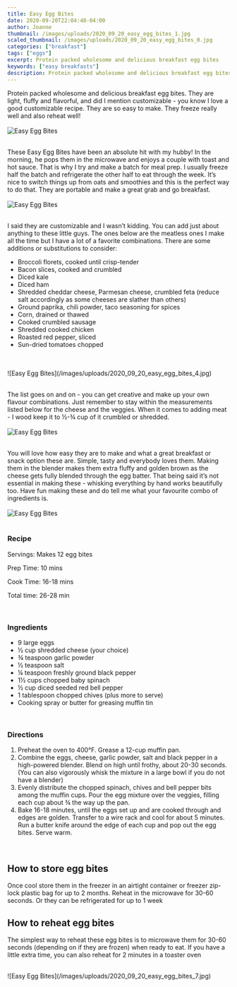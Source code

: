 ```yaml
---
title: Easy Egg Bites
date: 2020-09-20T22:04:48-04:00
author: Joanne
thumbnail: /images/uploads/2020_09_20_easy_egg_bites_1.jpg
scaled_thumbnail: /images/uploads/2020_09_20_easy_egg_bites_0.jpg
categories: ["breakfast"]
tags: ["eggs"]
excerpt: Protein packed wholesome and delicious breakfast egg bites
keywords: ["easy breakfasts"]
description: Protein packed wholesome and delicious breakfast egg bites
---
```


Protein packed wholesome and delicious breakfast egg bites. They are light, fluffy and flavorful, and did I mention customizable - you know I love a good customizable recipe. They are so easy to make. They freeze really well and also reheat well!
</br>
</br>
![Easy Egg Bites](/images/uploads/2020_09_20_easy_egg_bites_2.jpg)
</br>
</br>

These Easy Egg Bites have been an absolute hit with my hubby! In the morning, he pops them in the microwave and enjoys a couple with toast and hot sauce. That is why I try and make a batch for meal prep. I usually freeze half the batch and refrigerate the other half to eat through the week. It’s nice to switch things up from oats and smoothies and this is the perfect way to do that. They are portable and make a great grab and go breakfast.
</br>
</br>
![Easy Egg Bites](/images/uploads/2020_09_20_easy_egg_bites_3.jpg)
</br>
</br>

I said they are customizable and I wasn’t kidding. You can add just about anything to these little guys. The ones below are the meatless ones I make all the time but I have a lot of a favorite combinations. There are some additions or substitutions to consider:

* Broccoli florets, cooked until crisp-tender
* Bacon slices, cooked and crumbled
* Diced kale 
* Diced ham
* Shredded cheddar cheese, Parmesan cheese, crumbled feta (reduce salt accordingly as some cheeses are slather than others) 
* Ground paprika, chili powder, taco seasoning for spices 
* Corn, drained or thawed
* Cooked crumbled sausage 
* Shredded cooked chicken 
* Roasted red pepper, sliced 
* Sun-dried tomatoes chopped  

</br>
</br>
![Easy Egg Bites](/images/uploads/2020_09_20_easy_egg_bites_4.jpg)
</br>
</br>

The list goes on and on - you can get creative and make up your own flavour combinations. Just remember to stay within the measurements listed below for the cheese and the veggies. When it comes to adding meat - I wood keep it to ½-&frac34; cup of it crumbled or shredded.
</br>
</br>
![Easy Egg Bites](/images/uploads/2020_09_20_easy_egg_bites_5.jpg)
</br>
</br>

You will love how easy they are to make and what a great breakfast or snack option these are. Simple, tasty and everybody loves them. Making them in the blender makes them extra fluffy and golden brown as the cheese gets fully blended through the egg batter. That being said it’s not essential in making these - whisking everything by hand works beautifully too. Have fun making these and do tell me what your favourite combo of ingredients is.
</br>
</br>
![Easy Egg Bites](/images/uploads/2020_09_20_easy_egg_bites_6.jpg)
</br>
</br>
<!--{{< youtube 00000000 >}}
</br>
</br>-->

### Recipe

Servings: <span itemprop="recipeYield">Makes 12 egg bites 

Prep Time: <meta itemprop="prepTime" content="PT10M">10 mins  

Cook Time: <meta itemprop="cookTime" content="PT18M">16-18 mins  

Total time: 26-28 min 
  
</br>


### Ingredients

* <span itemprop="recipeIngredient">9 large eggs</span>
* <span itemprop="recipeIngredient">½ cup shredded cheese (your choice)</span>
* <span itemprop="recipeIngredient">&frac34; teaspoon garlic powder </span>
* <span itemprop="recipeIngredient">½ teaspoon salt</span>
* <span itemprop="recipeIngredient">&frac14; teaspoon freshly ground black pepper</span>
* <span itemprop="recipeIngredient">1½ cups chopped baby spinach</span>
* <span itemprop="recipeIngredient">½ cup diced seeded red bell pepper</span>
* <span itemprop="recipeIngredient">1 tablespoon chopped chives (plus more to serve) </span>
* <span itemprop="recipeIngredient">Cooking spray or butter for greasing muffin tin</span>
</br>

### Directions

1. Preheat the oven to 400°F. Grease a 12-cup muffin pan.
2. Combine the eggs, cheese, garlic powder, salt and black pepper in a high-powered blender. Blend on high until frothy, about 20-30 seconds. (You can also vigorously whisk the mixture in a large bowl if you do not have a blender) 
3. Evenly distribute the chopped spinach, chives and bell pepper bits among the muffin cups. Pour the egg mixture over the veggies, filling each cup about &frac34; the way up the pan.
4. Bake 16-18 minutes, until the eggs set up and are cooked through and edges are golden. Transfer to a wire rack and cool for about 5 minutes. Run a butter knife around the edge of each cup and pop out the egg bites. Serve warm.
</br>

## How to store egg bites

Once cool store them in the freezer in an airtight container or freezer zip-lock plastic bag for up to 2 months. Reheat in the microwave for 30-60 seconds. Or they can be refrigerated for up to 1 week 
</br>

## How to reheat egg bites

The simplest way to reheat these egg bites is to microwave them for 30-60 seconds (depending on if they are frozen) when ready to eat. If you have a little extra time, you can also reheat for 2 minutes in a toaster oven

</br>
![Easy Egg Bites](/images/uploads/2020_09_20_easy_egg_bites_7.jpg)
